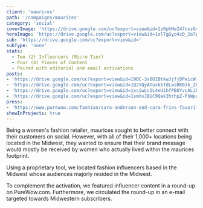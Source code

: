 ```yaml
---
client: 'maurices'
path: '/campaigns/maurices'
category: 'social'
coverImage: 'https://drive.google.com/uc?export=view&id=1s0phNe247ossG4lqAx1yfoYQwKm_MCAo'
heroImage: 'https://drive.google.com/uc?export=view&id=1xlTgGyo4zO_2o7paJ6_SX2MfiardqrSl'
sub: 'https://drive.google.com/uc?export=view&id='
subType: 'none'
stats:
  - Two (2) Influencers (Micro Tier)
  - Four (4) Pieces of Content
  - Paired with editorial and email activations
posts:
- 'https://drive.google.com/uc?export=view&id=19BC-3sB0IBtkwJjfjDPeLcW-vnizs-qc'
- 'https://drive.google.com/uc?export=view&id=1Q2VQyATuskkTdLwsRKB3k_ZbcTevyl6N'
- 'https://drive.google.com/uc?export=view&id=1vciwLcOL4eUihfPBUYvcALibfCghp1gq'
- 'https://drive.google.com/uc?export=view&id=1smXsJBUC9Qak2hrhpZ-FbWpqESSqnYCD'
press:
- 'https://www.purewow.com/fashion/sara-anderson-and-cara-fries-favorite-fashion-pieces'
showInProjects: true
---
```

  
Being a women's fashion retailer, maurices sought to better connect with their customers on social. However, with all of their 1,000+ locations being located in the Midwest, they wanted to ensure that their brand message would mostly be received by women who actually lived within the maurices footprint.

Using a proprietary tool, we located fashion influencers based in the Midwest whose audiences majorly resided in the Midwest.

To complement the activation, we featured influencer content in a round-up on PureWow.com. Furthermore, we circulated the round-up in an e-mail targeted towards Midwestern subscribers.